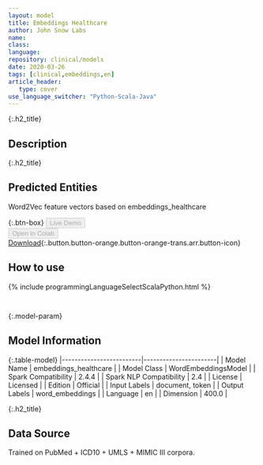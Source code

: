 ```yaml
---
layout: model
title: Embeddings Healthcare
author: John Snow Labs
name: 
class: 
language: 
repository: clinical/models
date: 2020-03-26
tags: [clinical,embeddings,en]
article_header:
   type: cover
use_language_switcher: "Python-Scala-Java"
---
```


{:.h2_title}
## Description 


 {:.h2_title}
## Predicted Entities
Word2Vec feature vectors based on embeddings_healthcare 

{:.btn-box}
<button class="button button-orange" disabled>Live Demo</button><br/><button class="button button-orange" disabled>Open in Colab</button><br/>[Download](https://s3.amazonaws.com/auxdata.johnsnowlabs.com/clinical/models/embeddings_healthcare_en_2.4.4_2.4_1585188313964.zip){:.button.button-orange.button-orange-trans.arr.button-icon}<br/>

## How to use 
<div class="tabs-box" markdown="1">

{% include programmingLanguageSelectScalaPython.html %}

```python

```

```scala

```
</div>



{:.model-param}
## Model Information
{:.table-model}
|-------------------------|-----------------------|
| Model Name              | embeddings_healthcare |
| Model Class             | WordEmbeddingsModel   |
| Spark Compatibility     | 2.4.4                 |
| Spark NLP Compatibility | 2.4                   |
| License                 | Licensed              |
| Edition                 | Official              |
| Input Labels            | document, token       |
| Output Labels           | word_embeddings       |
| Language                | en                    |
| Dimension               | 400.0                 |





{:.h2_title}
## Data Source
Trained on PubMed + ICD10 + UMLS + MIMIC III corpora.

